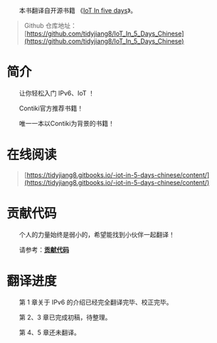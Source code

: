 
　　本书翻译自开源书籍 《[IoT In five days](https://github.com/tidyjiang8/IPv6-WSN-book)》。

> Github 仓库地址：[https://github.com/tidyjiang8/IoT_In_5_Days_Chinese](https://github.com/tidyjiang8/IoT_In_5_Days_Chinese)



# 简介
　　让你轻松入门 IPv6、IoT ！

　　Contiki官方推荐书籍！

　　唯一一本以Contiki为背景的书籍！


# 在线阅读
> [https://tidyjiang8.gitbooks.io/-iot-in-5-days-chinese/content/](https://tidyjiang8.gitbooks.io/-iot-in-5-days-chinese/content/)

# 贡献代码
　　个人的力量始终是弱小的，希望能找到小伙伴一起翻译！

　　请参考：**[贡献代码](gong_xian_dai_ma.md)**

# 翻译进度
　　第 1 章关于 IPv6 的介绍已经完全翻译完毕、校正完毕。
  
　　第 2、3 章已完成初稿，待整理。
  
　　第 4、5 章还未翻译。